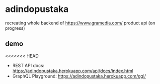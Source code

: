 # adindopustaka
recreating whole backend of https://www.gramedia.com/ product api (on progress)

## demo
<<<<<<< HEAD
- REST API docs: https://adindopustaka.herokuapp.com/api/docs/index.html
- GraphQL Playground: https://adindopustaka.herokuapp.com/gql/
<!-- The app currently running on (GKE)[https://cloud.google.com/kubernetes-engine/] to achieve high availability principle
=======
The app currently running on [GKE](https://cloud.google.com/kubernetes-engine/) to achieve high availability principle
>>>>>>> 1335e60a89a584b7ef666eadcece14dbbd116516
- REST API docs: http://35.247.143.112/api/docs/index.html
- GraphQL Playground: http://35.247.143.112/gql -->
